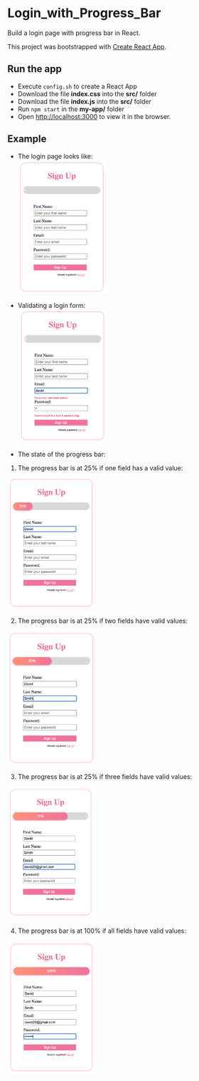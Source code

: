 # Login_with_Progress_Bar
Build a login page with progress bar in React.

This project was bootstrapped with [Create React App](https://github.com/facebook/create-react-app).

## Run the app

- Execute `config.sh` to create a React App
- Download the file **index.css** into the **src/** folder
- Download the file **index.js** into the **src/** folder
- Run `npm start` in the **my-app/** folder 
- Open [http://localhost:3000](http://localhost:3000) to view it in the browser.

## Example
- The login page looks like:  
  <img src='pic/login.png' width='200'/>

- Validating a login form:  
  <img src='pic/valid_login.png' width='200'/>

- The state of the progress bar:  

1. The progress bar is at 25% if one field has a valid value:  
  <img src='pic/25login.png' width='200'/>

2. The progress bar is at 25% if two fields have valid values: 
  <img src='pic/50login.png' width='200'/>
  
3. The progress bar is at 25% if three fields have valid values: 
  <img src='pic/75login.png' width='200'/>

4. The progress bar is at 100% if all fields have valid values: 
  <img src='pic/100login.png' width='200'/>
